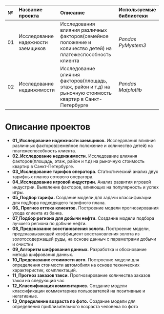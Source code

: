 | **№**  | **Название проекта**  | **Описание**           | **Используемые библиотеки** | 
| :----- | :-------------------- | :--------------------- |:--------------------------- | 
| 01     | Исследование надежности заемщиков| Исследования влияния различных факторов(семейное положение и количество детей) на платежеспособность клиента | *Pandas  PyMystem3* |
| 02     | Исследование недвижимости| Исследование влияния факторов(площадь, этаж, район и т.д) на рыночную стоимость квартир в Санкт-Петербурге | *Pandas  Matplotlib* |




# Описание проектов
- **01_Исследование надежности заемщиков.** Исследования влияния различных факторов(семейное положение и количество детей) на платежеспособность клиента.
- **02_Исследование недвижимости.** Исследование влияния факторов(площадь, этаж, район и т.д) на рыночную стоимость квартир в Санкт-Петербурге.
- **03_Исследование тарифов оператора.** Статистический анализ двух тарифных планов сотового оператора.
- **04_Исследование игровой индустрии.** Анализ развития игровой индустрии. Выявление факторов, влияющих на популярность и успех игры.
- **05_Подбор тарифа.** Создание модели для задачи классификации для подбора подходящего тарифного плана.
- **06_ Прогноз оттока клиентов.** Построение модели прогнозирования ухода клиента из банка.
- **07_Подбор региона для добычи нефти.** Создание модели подбора лучшего региона по добыче нефти.
- **08_Предсказание восстановления золота.** Построение модели, предсказаывающей коэффициент восстановления золота из золотосодержащей руды, на основе данныч с параметрами добычи и очистки
- **09_Алгоритм шифрования данных.** Разработка и обоснование метода шифрования данных.
- **10_Предсказание стоимости авто.** Построение модели для определения стоимости автомобиля на основе технических характеристик, комплектаций.
- **11_Прогноз заказов такси.** Прогнозирование количества заказов такси на следующий час
- **12_Классификация комментариев.** Создание модели классификации комментариев пользователей на позитивные и негативные.
- **13_Определение возраста по фото.** Создание модели для определения приблизительного возраста человека по фото

